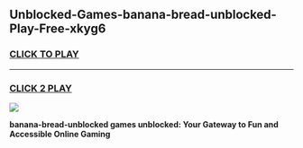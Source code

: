 
## Unblocked-Games-banana-bread-unblocked-Play-Free-xkyg6
<h3>
<a href="https://premium76.site?title=banana-bread-unblocked&ref=23A">CLICK TO PLAY</a></h3>
<hr>

<h3>
<a href="https://premium76.site?title=banana-bread-unblocked&ref=23A">CLICK 2 PLAY</a>
  
</h3>

<a href="https://premium76.site?title=banana-bread-unblocked&ref=23A"><img src="https://clearcache.store/games.png"></a>


**banana-bread-unblocked games unblocked: Your Gateway to Fun and Accessible Online Gaming**
